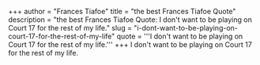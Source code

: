 +++
author = "Frances Tiafoe"
title = "the best Frances Tiafoe Quote"
description = "the best Frances Tiafoe Quote: I don't want to be playing on Court 17 for the rest of my life."
slug = "i-dont-want-to-be-playing-on-court-17-for-the-rest-of-my-life"
quote = '''I don't want to be playing on Court 17 for the rest of my life.'''
+++
I don't want to be playing on Court 17 for the rest of my life.
